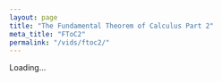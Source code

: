 ```yaml
---
layout: page
title: "The Fundamental Theorem of Calculus Part 2"
meta_title: "FToC2"
permalink: "/vids/ftoc2/"
---
```



<html>
<head>
<script>

function setCookie(cname,cvalue,exdays) {
    var d = new Date();
    d.setTime(d.getTime() + (exdays*24*60*60*1000));
    var expires = "expires=" + d.toGMTString();
    document.cookie = cname + "=" + cvalue + ";" + expires + ";path=/";
}

function getCookie(cname) {
    var name = cname + "=";
    var decodedCookie = decodeURIComponent(document.cookie);
    var ca = decodedCookie.split(';');
    for(var i = 0; i < ca.length; i++) {
        var c = ca[i];
        while (c.charAt(0) == ' ') {
            c = c.substring(1);
        }
        if (c.indexOf(name) == 0) {
            return c.substring(name.length, c.length);
        }
    }
    return "";
}

function checkCookie() {
    var vidchoice=getCookie("ftoc2");
    if (vidchoice==1){window.location.href = "https://ximera.osu.edu/calcvids2019/in/c/ftoc2";}
    else if (vidchoice==2){window.location.href = "https://ximera.osu.edu/calcvids2019/in/o/ftoc2";}
    else if (vidchoice==3){window.location.href = "https://ximera.osu.edu/calcvids2019/in/v/ftoc2";}
    else if (vidchoice==4){window.location.href = "https://ximera.osu.edu/calcvids2019/nin/c/ftoc2";}
    else if (vidchoice==5){window.location.href = "https://ximera.osu.edu/calcvids2019/nin/o/ftoc2";}
    else if (vidchoice==6){window.location.href = "https://ximera.osu.edu/calcvids2019/nin/v/ftoc2";}
    else {
      var forwardchoice=Math.random();
      if (forwardchoice <= (1/6) ){
        setCookie("ftoc2", 1, 365);
        checkCookie();
        }
      else if (forwardchoice <= (2/6) ){
        setCookie("ftoc2", 2, 365);
        checkCookie();
        }
      else if (forwardchoice <= (3/6) ){
        setCookie("ftoc2", 3, 365);
        checkCookie();
        }
        else if (forwardchoice <= (4/6) ){
          setCookie("ftoc2", 4, 365);
          checkCookie();
          }
          else if (forwardchoice <= (5/6) ){
            setCookie("ftoc2", 5, 365);
            checkCookie();
            }
      else {
        setCookie("ftoc2", 6, 365);
        checkCookie();
        }
      }
}



</script>
</head>
<body onload="checkCookie()">
Loading...
</body>
</html>
